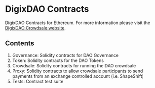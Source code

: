 # DigixDAO Contracts 

DigixDAO Contracts for Ethereum.  For more information please visit the [DigixDAO Crowdsale website](https://sale.digix.io).

## Contents

1. Governance: Solidity contracts for DAO Governance
2. Token: Solidity contracts for the DAO Tokens
3. Crowdsale: Solidity contracts for running the DAO crowdsale
4. Proxy: Solidity contracts to allow crowdsale participants to send payments from an exchange controlled account (i.e. ShapeShift)
5. Tests: Contract test suite 
